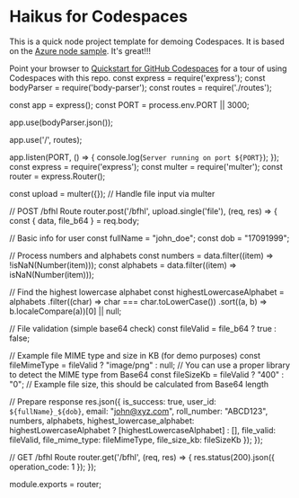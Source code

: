 
# Haikus for Codespaces

This is a quick node project template for demoing Codespaces. It is based on the [Azure node sample](https://github.com/Azure-Samples/nodejs-docs-hello-world). It's great!!!

Point your browser to [Quickstart for GitHub Codespaces](https://docs.github.com/en/codespaces/getting-started/quickstart) for a tour of using Codespaces with this repo.
const express = require('express');
const bodyParser = require('body-parser');
const routes = require('./routes');

const app = express();
const PORT = process.env.PORT || 3000;

app.use(bodyParser.json());

app.use('/', routes);

app.listen(PORT, () => {
  console.log(`Server running on port ${PORT}`);
});
const express = require('express');
const multer = require('multer');
const router = express.Router();

const upload = multer({}); // Handle file input via multer

// POST /bfhl Route
router.post('/bfhl', upload.single('file'), (req, res) => {
  const { data, file_b64 } = req.body;

  // Basic info for user
  const fullName = "john_doe";
  const dob = "17091999";

  // Process numbers and alphabets
  const numbers = data.filter((item) => !isNaN(Number(item)));
  const alphabets = data.filter((item) => isNaN(Number(item)));

  // Find the highest lowercase alphabet
  const highestLowercaseAlphabet = alphabets
    .filter((char) => char === char.toLowerCase())
    .sort((a, b) => b.localeCompare(a))[0] || null;

  // File validation (simple base64 check)
  const fileValid = file_b64 ? true : false;

  // Example file MIME type and size in KB (for demo purposes)
  const fileMimeType = fileValid ? "image/png" : null; // You can use a proper library to detect the MIME type from Base64
  const fileSizeKb = fileValid ? "400" : "0"; // Example file size, this should be calculated from Base64 length

  // Prepare response
  res.json({
    is_success: true,
    user_id: `${fullName}_${dob}`,
    email: "john@xyz.com",
    roll_number: "ABCD123",
    numbers,
    alphabets,
    highest_lowercase_alphabet: highestLowercaseAlphabet ? [highestLowercaseAlphabet] : [],
    file_valid: fileValid,
    file_mime_type: fileMimeType,
    file_size_kb: fileSizeKb
  });
});

// GET /bfhl Route
router.get('/bfhl', (req, res) => {
  res.status(200).json({ operation_code: 1 });
});

module.exports = router;


